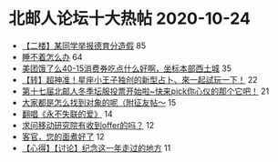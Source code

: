 # 北邮人论坛十大热帖 2020-10-24

- [【二楼】某同学举报德育分造假](https://bbs.byr.cn/article/Picture/3268233) 85
- [睡不着怎么办](https://bbs.byr.cn/article/Talking/6235255) 64
- [美团饿了么40-15消费券吃点什么好啊，坐标本部西土城](https://bbs.byr.cn/article/Food/508327) 35
- [【转】超神准！星座小王子独创的新型占卜、來一起試玩一下！](https://bbs.byr.cn/article/Constellations/326533) 22
- [第十七届北邮人冬季坛服投票开始啦~快来pick你心仪的那个它吧！](https://bbs.byr.cn/article/Tshirt/90035) 21
- [大家都是怎么找到对象的呢（附征友帖～](https://bbs.byr.cn/article/Feeling/3157848) 15
- [翻唱《永不失联的爱》](https://bbs.byr.cn/article/KaraOK/109234) 14
- [求问移动研究院有收到offer的吗？](https://bbs.byr.cn/article/Job/2106745) 12
- [客官，您的面煮好了](https://bbs.byr.cn/article/Financial/79213) 12
- [【心得】【讨论】纪念这一年走过的地方](https://bbs.byr.cn/article/Photo/269185) 11


